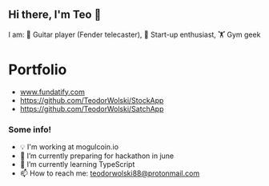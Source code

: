 ## Hi there, I'm Teo 👋

I am:
🎸 Guitar player (Fender telecaster),
🧪 Start-up enthusiast,
🏋️  Gym geek

# Portfolio
- www.fundatify.com
- https://github.com/TeodorWolski/StockApp
- https://github.com/TeodorWolski/SatchApp

### Some info!


- 💡 I'm working at mogulcoin.io
- 🔭 I’m currently preparing for hackathon in june
- 🌱 I’m currently learning TypeScript
- 📫 How to reach me: teodorwolski88@protonmail.com
